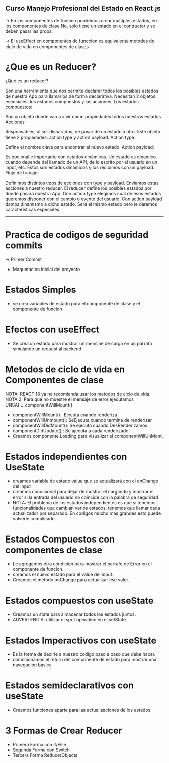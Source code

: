 ## Curso Manejo Profesional del Estado en React.js

-> En los componentes de funcion poodemos crear multiples estados, en los componentes de clase No, solo tiene un estado en el contructor y se deben pasar las props.

-> El useEffect en componentes de funccion es equivalente metodos de ciclo de vida en componentes de clases

# ¿Que es un Reducer?
¿Qué es un reducer?

Son una herramienta que nos permite declarar todos los posibles estados de nuestra App para llamarlos de forma declarativa.
Necesitan 2 objetos esenciales: los estados compuestos y las acciones.
Los estados compuestos:

Son un objeto donde van a vivir como propiedades todos nuestros estados
Acciones

Responsables, al ser disparados, de pasar de un estado a otro.
Este objeto tiene 2 propiedades: action type y action payload.
Action type:

Define el nombre clave para encontrar el nuevo estado.
Action payload:

Es opcional e importante con estados dinámicos. Un estado es dinamico cuando depende del llamado de un API, de lo escrito por el usuario en un input, etc. Estos son estados dinámicos y los recibimos con un payload.
Flujo de trabajo:

Definimos distintos tipos de acciones con type y payload.
Enviamos estas acciones a nuestro reducer.
El reducer define los posibles estados por donde pasara nuestra App.
Con action type elegimos cual de esos estados queremos disponer con el cambio o evento del usuario.
Con action payload damos dinamismo a dicho estado. Será el mismo estado pero le daremos características especiales 


------


# Practica de codigos de seguridad commits
-> Primer Commit
- Maquetacion inicial del proyecto

# Estados Simples
- se crea variables de estado para el componente de clase y el componente de funcion

# Efectos con useEffect
- Se crea un estado para mostrar un mensjae de carga en un parrafo simulando un request al backend

# Metodos de ciclo de vida en Componentes de clase
NOTA: REACT 18  ya no recomienda usar los metodos de ciclo de vida.
NOTA 2:  Para que no muestre el mensaje de error ejecutamos UNSAFE_componentWillMount().

- componentWillMount() : Ejecuta cuando renderiza
- componentWillUnmount(): SeEjecuta cuando termina de renderizar
- componentWillDidMount(): Se ejecuta cuando DesRenderizamos.
- componentDidUpdate() : Se ajecuta a cada renderizado.
- Creamos componente Loading para visualizar el componentWillUnMont.

# Estados independientes con UseState
-  creamos variable de estado value que se actualizará con el onChange del input
- creamos condicional para dejar de mostrar el cargando y mostrar el error si la entrada del usuario no coincide con la palabra de seguridad
- NOTA: El problema de los estados independientes es que si tenemos funcionalidades que cambian varios estados, tenemos que llamar cada actualizador por separado. En codigos mucho mas grandes esto puede volverle complicado.

# Estados Compuestos con componentes de clase
- Le agregamos otra condicion para mostrar el parrafo de Error en el componente de funcion.
- creamos el nuevo estado para el value del input.
- Creamos el metodo onChange para actualizar ese valor.

# Estados compuestos con useState
- Creamos un state para almacenar todos los estados juntos.
- ADVERTENCIA: utilizar el sprit operation en el setState.

# Estados Imperactivos con useState
- Es la forma de decirle a nuestro codigo paso a paso que debe hacer.
- condicionamos el return del componente de estado para mostrar una navegacion basica

# Estados semideclarativos con useState
- Creamos funciones aparte para las actualizaciones de los estados.

# 3 Formas de Crear Reducer
- Primera Forma con if/Else
- Segunda Forma con Switch
- Tercera Forma ReducerObjects